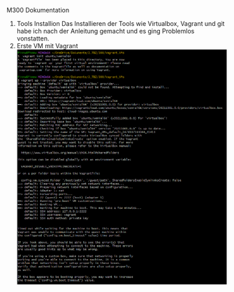 M300 Dokumentation

1. Tools Installion
    Das Installieren der Tools wie Virtualbox, Vagrant und git habe ich nach der Anleitung gemacht und es ging Problemlos vonstatten.
2. Erste VM mit Vagrant 
    ![Image](https://github.com/FFW93/M300/blob/main/Bilder/Screenshot%202023-03-06%20151739.png)